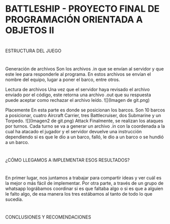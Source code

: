 # BATTLESHIP - PROYECTO FINAL DE PROGRAMACIÓN ORIENTADA A OBJETOS II

#
ESTRUCTURA DEL JUEGO
#
Generación de archivos
  Son los archivos .in que se envían al servidor y que este lee para responderle al programa. En estos archivos se envían el nombre del equipo, lugar a poner el barco, entre otros.
  
Lectura de archivos
  Una vez que el servidor haya revisado el archivo enviado por el código, este retorna una archivo .out que su respuesta puede aceptar como rechazar el archivo leído.
  ![](Imagen de git.png)
  
Placemente 
  En esta parte es donde se posicionan los barcos. Son 10 barcos a posicionar, cuatro Aircraft Carrier, tres Battlecruiser, dos Submarine y un Torpedo.
  ![](Imagen2 de git.png)
Attack
  Finalmente, se realizan los ataques por turnos. Cada turno se va a generar un archivo .in con la coordenada a la cual ha atacado el jugador y el servidor devuelve una instrucción dependiendo si es que le dio a un barco, falló, le dio a un barco o se hundió a un barco.
#
¿CÓMO LLEGAMOS A IMPLEMENTAR ESOS RESULTADOS?
#
  En primer lugar, nos juntamos a trabajar para compartir ideas y ver cuál es la mejor o más fácil de implementar. Por otra parte, a través de un grupo de whatsapp lográbamos coordinar si es que faltaba algo o si es que a alguien le falto algo, de esa manera los tres estábamos al tanto de todo lo que sucedía. 
#
CONCLUSIONES Y RECOMENDACIONES
#

